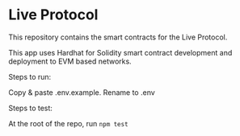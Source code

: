 # Live Protocol

This repository contains the smart contracts for the Live Protocol.

This app uses Hardhat for Solidity smart contract development and deployment to EVM based networks.

Steps to run:

Copy & paste .env.example. Rename to .env

Steps to test:

At the root of the repo, run `npm test`
